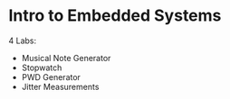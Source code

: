 # Intro to Embedded Systems
4 Labs:
- Musical Note Generator
- Stopwatch 
- PWD Generator
- Jitter Measurements
